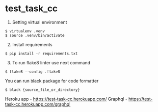 # test_task_cc

1. Setting virtual environment

```console
$ virtualenv .venv
$ source .venv/bin/activate
```
2. Install requirements 

```console
$ pip install -r requirements.txt
```

3. To run flake8 linter use next command

```console
$ flake8 --config .flake8
```
You can run black package for code formatter

```console
$ black {source_file_or_directory}
```
Heroku app - https://test-task-cc.herokuapp.com/
Graphql - https://test-task-cc.herokuapp.com/graphql

